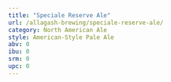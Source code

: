```yaml
---
title: "Speciale Reserve Ale"
url: /allagash-brewing/speciale-reserve-ale/
category: North American Ale
style: American-Style Pale Ale
abv: 0
ibu: 0
srm: 0
upc: 0
---
```


